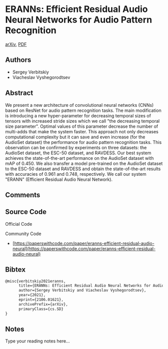 
# ERANNs: Efficient Residual Audio Neural Networks for Audio Pattern Recognition

[arXiv](https://arxiv.org/abs/2106.01621), [PDF](https://arxiv.org/pdf/2106.01621.pdf)

## Authors

- Sergey Verbitskiy
- Viacheslav Vyshegorodtsev

## Abstract

We present a new architecture of convolutional neural networks (CNNs) based on ResNet for audio pattern recognition tasks. The main modification is introducing a new hyper-parameter for decreasing temporal sizes of tensors with increased stride sizes which we call "the decreasing temporal size parameter". Optimal values of this parameter decrease the number of multi-adds that make the system faster. This approach not only decreases computational complexity but it can save and even increase (for the AudioSet dataset) the performance for audio pattern recognition tasks. This observation can be confirmed by experiments on three datasets: the AudioSet dataset, the ESC-50 dataset, and RAVDESS. Our best system achieves the state-of-the-art performance on the AudioSet dataset with mAP of 0.450. We also transfer a model pre-trained on the AudioSet dataset to the ESC-50 dataset and RAVDESS and obtain the state-of-the-art results with accuracies of 0.961 and 0.748, respectively. We call our system "ERANN" (Efficient Residual Audio Neural Network).

## Comments



## Source Code

Official Code



Community Code

- [https://paperswithcode.com/paper/eranns-efficient-residual-audio-neural](https://paperswithcode.com/paper/eranns-efficient-residual-audio-neural)

## Bibtex

```tex
@misc{verbitskiy2021eranns,
      title={ERANNs: Efficient Residual Audio Neural Networks for Audio Pattern Recognition}, 
      author={Sergey Verbitskiy and Viacheslav Vyshegorodtsev},
      year={2021},
      eprint={2106.01621},
      archivePrefix={arXiv},
      primaryClass={cs.SD}
}
```

## Notes

Type your reading notes here...

